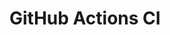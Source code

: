 # GitHub Actions CI





































































































































































































































































































































































































































































































































































































































































































































































































































































































































































































































































































































































































































































































































































































































































































































































































































































































































































































































































































































































































































































































































































































































































































































































































































































































































































































































































































































































































































































































































































































































































































































































































































































































































































































